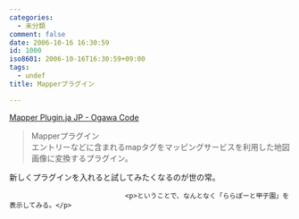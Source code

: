 ```yaml
---
categories:
  - 未分類
comment: false
date: 2006-10-16 16:30:59
id: 1000
iso8601: 2006-10-16T16:30:59+09:00
tags:
  - undef
title: Mapperプラグイン

---
```


<div class="entry-body">
                                 <p><a href="https://github.com/ogawa/mt-plugin-Mapper">Mapper Plugin.ja JP - Ogawa Code</a><br /></p><blockquote>Mapperプラグイン<br />
エントリーなどに含まれるmapタグをマッピングサービスを利用した地図画像に変換するプラグイン。</blockquote>

<p>新しくプラグインを入れると試してみたくなるのが世の常。</p>
                              
                                 <p>ということで、なんとなく「ららぽーと甲子園」を表示してみる。</p>

<script type="text/javascript" src="http://maps.google.com/maps?hl=ja&amp;file=api&amp;v=2&amp;key=ABQIAAAAQeU0HlFLVzUBN_O7g8guNRQIS39eiJ8SO_anhfU-PUsCcHeT5hS9chvyJvWFtuMnot8EsDowzy_FRQ" charset="utf-8"></script><script type="text/javascript"><![CDATA[
//<![CDATA[
function attachOnLoad(func) {
    window.attachEvent ?
	window.attachEvent('onload',func) :
	window.addEventListener('load',func,false);
}
function attachBeforeUnload(func) {
    window.attachEvent ?
	window.attachEvent('onbeforeunload',func) :
	window.addEventListener('beforeunload',func,false);
}
function generateGMap(mapid, address, lat, lng, zoom, maptype) {
    if (GBrowserIsCompatible()) {
	var map = new GMap2(document.getElementById(mapid));
	map.addControl(new GSmallMapControl());
	map.addControl(new GMapTypeControl());
	var center = new GLatLng(lat, lng);
	if (typeof maptype == 'string') maptype = eval(maptype);
	map.setCenter(center, zoom, maptype);
	var marker = new GMarker(center, G_DEFAULT_ICON);
	map.addOverlay(marker);
	var html = '<div style="width:12em;font-size:small">'+address+']]></script></div>    	
